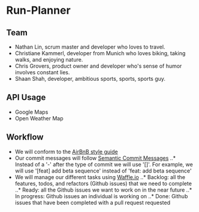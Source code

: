 # Run-Planner

## Team
* Nathan Lin, scrum master and developer who loves to travel.
* Christiane Kammerl, developer from Munich who loves biking, taking walks, and enjoying nature.
* Chris Grovers, product owner and developer who's sense of humor involves constant lies.
* Shaan Shah, developer, ambitious sports, sports, sports guy.

## API Usage
* Google Maps
* Open Weather Map

## Workflow
* We will conform to the [AirBnB style guide](https://github.com/airbnb/javascript/tree/master/es5)
* Our commit messages will follow [Semantic Commit Messages](http://seesparkbox.com/foundry/semantic_commit_messages)
..* Instead of a '-' after the type of commit we will use '[]'. For example, we will use '[feat] add beta sequence' instead of 'feat: add beta sequence'
* We will manage our different tasks using [Waffle.io](https://waffle.io/clairvoyantchameleon/Run-Planner)
..* Backlog: all the features, todos, and refactors (Github issues) that we need to complete
..* Ready: all the Github issues we want to work on in the near future
..* In progress: Github issues an individual is working on
..* Done: Github issues that have been completed with a pull request requested
